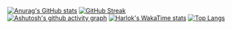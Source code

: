 [![Anurag's GitHub stats](https://github-readme-stats.vercel.app/api?username=vwOvOwv&show_icons=true&theme=tokyonight)](https://github.com/anuraghazra/github-readme-stats)
[![GitHub Streak](https://streak-stats.demolab.com/?user=vwOVOwv&theme=tokyonight)](https://git.io/streak-stats)  
[![Ashutosh's github activity graph](https://github-readme-activity-graph.vercel.app/graph?username=vwOvOwv&theme=tokyo-night)](https://github.com/ashutosh00710/github-readme-activity-graph)
[![Harlok's WakaTime stats](https://github-readme-stats.vercel.app/api/wakatime?username=vwOvOwv&theme=tokyonight)](https://github.com/anuraghazra/github-readme-stats)
[![Top Langs](https://github-readme-stats.vercel.app/api/top-langs/?username=vwOvOwv&hide_progress=true&theme=tokyonight)](https://github.com/anuraghazra/github-readme-stats)

<!--
**vwOvOwv/vwOvOwv** is a ✨ _special_ ✨ repository because its `README.md` (this file) appears on your GitHub profile.

Here are some ideas to get you started:

- 🔭 I’m currently working on ...
- 🌱 I’m currently learning ...
- 👯 I’m looking to collaborate on ...
- 🤔 I’m looking for help with ...
- 💬 Ask me about ...
- 📫 How to reach me: ...
- 😄 Pronouns: ...
- ⚡ Fun fact: ...
-->
